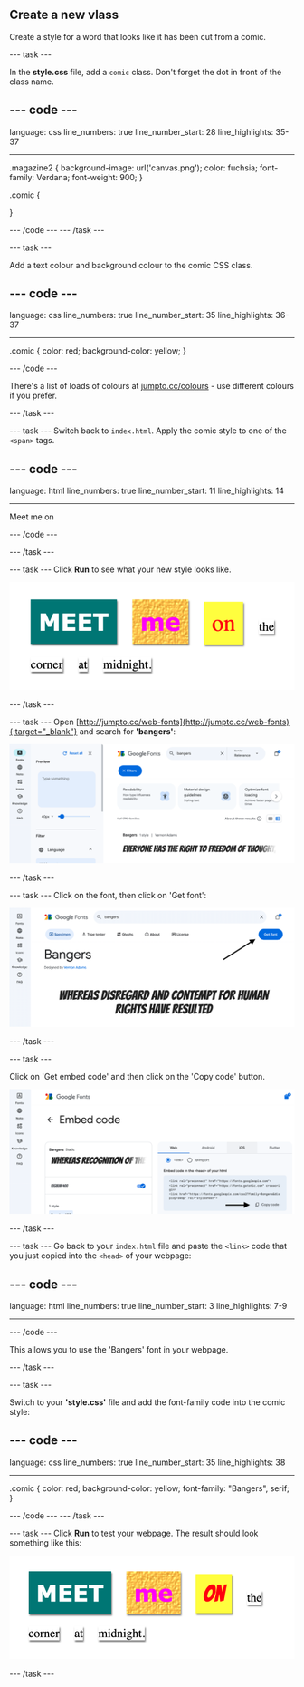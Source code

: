 ## Create a new vlass 

Create a style for a word that looks like it has been cut from a comic. 


--- task ---

In the __style.css__ file, add a `comic` class. Don't forget the dot in front of the class name. 

--- code ---
---
language: css
line_numbers: true
line_number_start: 28
line_highlights: 35-37

---
.magazine2 {
  background-image: url('canvas.png');
  color: fuchsia;
  font-family: Verdana;
  font-weight: 900;
}

.comic {

}

--- /code ---
--- /task ---

--- task ---

Add a text colour and background colour to the comic CSS class. 

--- code ---
---
language: css
line_numbers: true
line_number_start: 35
line_highlights: 36-37

---
.comic {
    color: red;
    background-color: yellow;
}

--- /code ---


There's a list of loads of colours at <a href="http://jumpto.cc/colours" target="_blank">jumpto.cc/colours</a> - use different colours if you prefer.

--- /task ---

--- task ---
Switch back to `index.html`. Apply the comic style to one of the `<span>` tags.

--- code ---
---
language: html
line_numbers: true
line_number_start: 11
line_highlights: 14

---
<p>
    <span class="magazine1 big">Meet</span>
    <span class="magazine2 big">me</span>
    <span class="comic big">on</span>

--- /code ---

--- /task ---

--- task ---
Click **Run** to see what your new style looks like.

![A message with the third word displayed in a yellow box in a red font.](images/comic-style.png)

--- /task ---

--- task ---
Open [http://jumpto.cc/web-fonts](http://jumpto.cc/web-fonts){:target="_blank"} and search for __'bangers'__:

![A Google fonts page with the font 'bangers' in the search bar](images/gfonts1.png)

--- /task ---

--- task ---
Click on the font, then click on 'Get font':

![A Google fonts page with an arrow pointing to 'Get font' button](images/gfonts2.png)

--- /task ---

--- task ---

Click on 'Get embed code' and then click on the 'Copy code' button.

![A Google fonts page with an arrow pointing to 'Copy code'](images/gfonts3.png)

--- /task ---

--- task ---
Go back to your `index.html` file and paste the `<link>` code that you just copied into the `<head>` of your webpage:


--- code ---
---
language: html
line_numbers: true
line_number_start: 3
line_highlights: 7-9

---
<head>
    <title>Mystery Letter</title>
    <link rel="stylesheet" href="style.css">
    <script src="prefixfree.js"></script>
    <link rel="preconnect" href="https://fonts.googleapis.com">
    <link rel="preconnect" href="https://fonts.gstatic.com" crossorigin>
    <link href="https://fonts.googleapis.com/css2?family=Bangers&display=swap" rel="stylesheet">
</head>
--- /code ---

This allows you to use the 'Bangers' font in your webpage.

--- /task ---

--- task ---

Switch to your __'style.css'__ file and add the font-family code into the comic style:

--- code ---
---
language: css
line_numbers: true
line_number_start: 35
line_highlights: 38

---
.comic {
    color: red;
    background-color: yellow;
    font-family: "Bangers", serif;
}

--- /code ---
--- /task ---

--- task ---
Click **Run** to test your webpage. The result should look something like this: 

![A message with the third word in a cartoon style red font on a yellow background.](images/bangers-added.png)

--- /task ---



